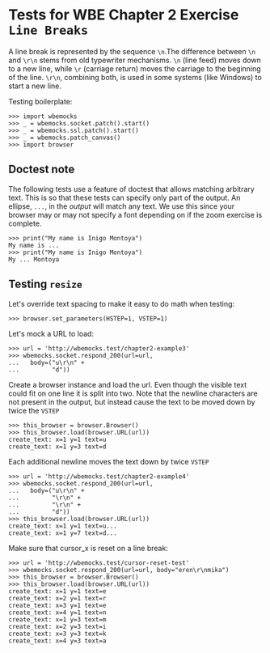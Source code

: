 Tests for WBE Chapter 2 Exercise `Line Breaks`
==============================================

A line break is represented by the sequence `\n`.The difference 
between `\n` and `\r\n` stems from old typewriter mechanisms. `\n`
(line feed) moves down to a new line, while `\r` (carriage return) 
moves the carriage to the beginning of the line. `\r\n`, 
combining both, is used in some systems (like Windows) to start a 
new line.

Testing boilerplate:

    >>> import wbemocks
    >>> _ = wbemocks.socket.patch().start()
    >>> _ = wbemocks.ssl.patch().start()
    >>> _ = wbemocks.patch_canvas()
    >>> import browser

Doctest note
------------

The following tests use a feature of doctest that allows matching
  arbitrary text.
This is so that these tests can specify only part of the output.
An ellipse, `...`,  in the _output_ will match any text.
We use this since your browser may or may not specify a font depending on if
  the zoom exercise is complete.

    >>> print("My name is Inigo Montoya")
    My name is ...
    >>> print("My name is Inigo Montoya")
    My ... Montoya


Testing `resize`
------------------

Let's override text spacing to make it easy to do math
when testing:

	>>> browser.set_parameters(HSTEP=1, VSTEP=1)

Let's mock a URL to load:

    >>> url = 'http://wbemocks.test/chapter2-example3'
    >>> wbemocks.socket.respond_200(url=url,
    ...   body=("u\r\n" +
    ...         "d"))

Create a browser instance and load the url.
Even though the visible text could fit on one line it is split into two.
Note that the newline characters are not present in the output,
  but instead cause the text to be moved down by twice the `VSTEP`

    >>> this_browser = browser.Browser()
    >>> this_browser.load(browser.URL(url))
    create_text: x=1 y=1 text=u
    create_text: x=1 y=3 text=d

Each additional newline moves the text down by twice `VSTEP`

    >>> url = 'http://wbemocks.test/chapter2-example4'
    >>> wbemocks.socket.respond_200(url=url,
    ...   body=("u\r\n" +
    ...         "\r\n" +
    ...         "\r\n" +
    ...         "d"))
    >>> this_browser.load(browser.URL(url))
    create_text: x=1 y=1 text=u...
    create_text: x=1 y=7 text=d...

Make sure that cursor_x is reset on a line break:

    >>> url = 'http://wbemocks.test/cursor-reset-test'
    >>> wbemocks.socket.respond_200(url=url, body="eren\r\nmika")
    >>> this_browser = browser.Browser()
    >>> this_browser.load(browser.URL(url))
    create_text: x=1 y=1 text=e
    create_text: x=2 y=1 text=r
    create_text: x=3 y=1 text=e
    create_text: x=4 y=1 text=n
    create_text: x=1 y=3 text=m
    create_text: x=2 y=3 text=i
    create_text: x=3 y=3 text=k
    create_text: x=4 y=3 text=a

